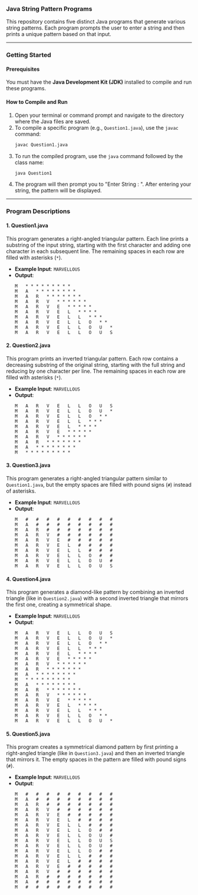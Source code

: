 ### Java String Pattern Programs

This repository contains five distinct Java programs that generate various string patterns. Each program prompts the user to enter a string and then prints a unique pattern based on that input.

-----

### **Getting Started**

#### **Prerequisites**

You must have the **Java Development Kit (JDK)** installed to compile and run these programs.

#### **How to Compile and Run**

1.  Open your terminal or command prompt and navigate to the directory where the Java files are saved.
2.  To compile a specific program (e.g., `Question1.java`), use the `javac` command:
    ```bash
    javac Question1.java
    ```
3.  To run the compiled program, use the `java` command followed by the class name:
    ```bash
    java Question1
    ```
4.  The program will then prompt you to "Enter String : ". After entering your string, the pattern will be displayed.

-----

### **Program Descriptions**

#### **1. Question1.java**

This program generates a right-angled triangular pattern. Each line prints a substring of the input string, starting with the first character and adding one character in each subsequent line. The remaining spaces in each row are filled with asterisks (`*`).

  * **Example Input**: `MARVELLOUS`
  * **Output**:
    ```
    M   * * * * * * * * *
    M   A   * * * * * * * *
    M   A   R   * * * * * * *
    M   A   R   V   * * * * * *
    M   A   R   V   E   * * * * *
    M   A   R   V   E   L   * * * *
    M   A   R   V   E   L   L   * * *
    M   A   R   V   E   L   L   O   * *
    M   A   R   V   E   L   L   O   U   *
    M   A   R   V   E   L   L   O   U   S
    ```

#### **2. Question2.java**

This program prints an inverted triangular pattern. Each row contains a decreasing substring of the original string, starting with the full string and reducing by one character per line. The remaining spaces in each row are filled with asterisks (`*`).

  * **Example Input**: `MARVELLOUS`
  * **Output**:
    ```
    M   A   R   V   E   L   L   O   U   S
    M   A   R   V   E   L   L   O   U   *
    M   A   R   V   E   L   L   O   * *
    M   A   R   V   E   L   L   * * *
    M   A   R   V   E   L   * * * *
    M   A   R   V   E   * * * * *
    M   A   R   V   * * * * * *
    M   A   R   * * * * * * *
    M   A   * * * * * * * *
    M   * * * * * * * * *
    ```

#### **3. Question3.java**

This program generates a right-angled triangular pattern similar to `Question1.java`, but the empty spaces are filled with pound signs (`#`) instead of asterisks.

  * **Example Input**: `MARVELLOUS`
  * **Output**:
    ```
    M   #   #   #   #   #   #   #   #   #
    M   A   #   #   #   #   #   #   #   #
    M   A   R   #   #   #   #   #   #   #
    M   A   R   V   #   #   #   #   #   #
    M   A   R   V   E   #   #   #   #   #
    M   A   R   V   E   L   #   #   #   #
    M   A   R   V   E   L   L   #   #   #
    M   A   R   V   E   L   L   O   #   #
    M   A   R   V   E   L   L   O   U   #
    M   A   R   V   E   L   L   O   U   S
    ```

#### **4. Question4.java**

This program generates a diamond-like pattern by combining an inverted triangle (like in `Question2.java`) with a second inverted triangle that mirrors the first one, creating a symmetrical shape.

  * **Example Input**: `MARVELLOUS`
  * **Output**:
    ```
    M   A   R   V   E   L   L   O   U   S
    M   A   R   V   E   L   L   O   U   *
    M   A   R   V   E   L   L   O   * *
    M   A   R   V   E   L   L   * * *
    M   A   R   V   E   L   * * * *
    M   A   R   V   E   * * * * *
    M   A   R   V   * * * * * *
    M   A   R   * * * * * * *
    M   A   * * * * * * * *
    M   * * * * * * * * *
    M   A   * * * * * * * *
    M   A   R   * * * * * * *
    M   A   R   V   * * * * * *
    M   A   R   V   E   * * * * *
    M   A   R   V   E   L   * * * *
    M   A   R   V   E   L   L   * * *
    M   A   R   V   E   L   L   O   * *
    M   A   R   V   E   L   L   O   U   *
    ```

#### **5. Question5.java**

This program creates a symmetrical diamond pattern by first printing a right-angled triangle (like in `Question3.java`) and then an inverted triangle that mirrors it. The empty spaces in the pattern are filled with pound signs (`#`).

  * **Example Input**: `MARVELLOUS`
  * **Output**:
    ```
    M   #   #   #   #   #   #   #   #   #
    M   A   #   #   #   #   #   #   #   #
    M   A   R   #   #   #   #   #   #   #
    M   A   R   V   #   #   #   #   #   #
    M   A   R   V   E   #   #   #   #   #
    M   A   R   V   E   L   #   #   #   #
    M   A   R   V   E   L   L   #   #   #
    M   A   R   V   E   L   L   O   #   #
    M   A   R   V   E   L   L   O   U   #
    M   A   R   V   E   L   L   O   U   S
    M   A   R   V   E   L   L   O   U   #
    M   A   R   V   E   L   L   O   #   #
    M   A   R   V   E   L   L   #   #   #
    M   A   R   V   E   L   #   #   #   #
    M   A   R   V   E   #   #   #   #   #
    M   A   R   V   #   #   #   #   #   #
    M   A   R   #   #   #   #   #   #   #
    M   A   #   #   #   #   #   #   #   #
    M   #   #   #   #   #   #   #   #   #
    ```